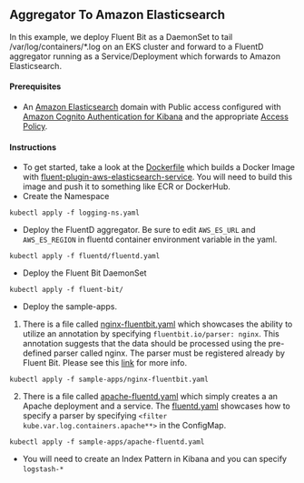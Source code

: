 ## Aggregator To Amazon Elasticsearch

In this example, we deploy Fluent Bit as a DaemonSet to tail /var/log/containers/*.log on an EKS cluster and forward to a FluentD aggregator running as a Service/Deployment which forwards to Amazon Elasticsearch.

#### Prerequisites

* An [Amazon Elasticsearch](https://docs.aws.amazon.com/elasticsearch-service/latest/developerguide/es-createupdatedomains.html) domain with Public access configured with [Amazon Cognito Authentication for Kibana](https://docs.aws.amazon.com/elasticsearch-service/latest/developerguide/es-createupdatedomains.html#es-createdomain-configure-cognito-auth) and the appropriate [Access Policy](https://docs.aws.amazon.com/elasticsearch-service/latest/developerguide/es-createupdatedomains.html#es-createdomain-configure-access-policies).

#### Instructions

* To get started, take a look at the [Dockerfile](Dockerfile) which builds a Docker Image with [fluent-plugin-aws-elasticsearch-service](https://github.com/atomita/fluent-plugin-aws-elasticsearch-service). You will need to build this image and push it to something like ECR or DockerHub.
* Create the Namespace
```
kubectl apply -f logging-ns.yaml
```
* Deploy the FluentD aggregator. Be sure to edit `AWS_ES_URL` and `AWS_ES_REGION` in fluentd container environment variable in the yaml.
```
kubectl apply -f fluentd/fluentd.yaml
```
* Deploy the Fluent Bit DaemonSet
```
kubectl apply -f fluent-bit/
```
* Deploy the sample-apps. 
1. There is a file called [nginx-fluentbit.yaml](sample-apps/nginx-fluentbit.yaml) which showcases the ability to utilize an annotation by specifying `fluentbit.io/parser: nginx`. This annotation suggests that the data should be processed using the pre-defined parser called nginx. The parser must be registered already by Fluent Bit. Please see this [link](https://docs.fluentbit.io/manual/filter/kubernetes) for more info.
```
kubectl apply -f sample-apps/nginx-fluentbit.yaml
```
2. There is a file called [apache-fluentd.yaml](sample-apps/apache-fluentd.yaml) which simply creates a an Apache deployment and a service. The [fluentd.yaml](fluentd/fluentd.yaml) showcases how to specify a parser by specifying `<filter kube.var.log.containers.apache**>` in the ConfigMap.
```
kubectl apply -f sample-apps/apache-fluentd.yaml
```
* You will need to create an Index Pattern in Kibana and you can specify `logstash-*`